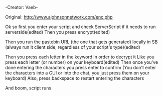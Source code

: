 -Creator: Vaeb-

Original: http://www.ajohnsonnetwork.com/enc.php

Ok so first you enter your script and check ServerScript if it needs to run serverside(edited)
Then you press encrypt(edited)

Then you run the pastebin URL (the one that gets generated) locally in SB (always run it client side, regardless of your script's type)(edited)

Then you press each letter in the keyword in order to decrypt it
Like you press each letter (or number) on your keyboard(edited)
Then once you've done entering the characters you press enter to confirm
(You don't enter the characters into a GUI or into the chat, you just press them on your keyboard)
Also, press backspace to restart entering the characters

And boom, script runs
